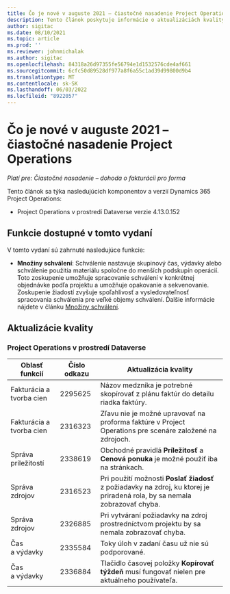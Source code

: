```yaml
---
title: Čo je nové v auguste 2021 – čiastočné nasadenie Project Operations
description: Tento článok poskytuje informácie o aktualizáciách kvality, ktoré sú k dispozícii vo vydaní nasadenia Project Operations lite z augusta 2021.
author: sigitac
ms.date: 08/10/2021
ms.topic: article
ms.prod: ''
ms.reviewer: johnmichalak
ms.author: sigitac
ms.openlocfilehash: 84318a26d97355fe56794e1d1532576cde4af661
ms.sourcegitcommit: 6cfc50d89528df977a8f6a55c1ad39d99800d9b4
ms.translationtype: MT
ms.contentlocale: sk-SK
ms.lasthandoff: 06/03/2022
ms.locfileid: "8922057"
---
```

# <a name="whats-new-august-2021---project-operations-lite-deployment"></a>Čo je nové v auguste 2021 – čiastočné nasadenie Project Operations

_Platí pre: Čiastočné nasadenie – dohoda o fakturácii pro forma_

Tento článok sa týka nasledujúcich komponentov a verzií Dynamics 365 Project Operations:

  - Project Operations v prostredí Dataverse verzie 4.13.0.152

## <a name="features-included-in-this-release"></a>Funkcie dostupné v tomto vydaní

V tomto vydaní sú zahrnuté nasledujúce funkcie:

- **Množiny schválení**: Schválenie nastavuje skupinový čas, výdavky alebo schválenie použitia materiálu spoločne do menších podskupín operácií. Toto zoskupenie umožňuje spracovanie schválení v konkrétnej objednávke podľa projektu a umožňuje opakovanie a sekvenovanie. Zoskupenie žiadostí zvyšuje spoľahlivosť a vysledovateľnosť spracovania schválenia pre veľké objemy schválení. Ďalšie informácie nájdete v článku [Množiny schválení](../../approvals/approval-sets.md).

## <a name="quality-updates"></a>Aktualizácie kvality

### <a name="project-operations-on-dataverse"></a>Project Operations v prostredí Dataverse

| **Oblasť funkcií** | **Číslo odkazu** | **Aktualizácia kvality** |
| --- | --- | --- |
| Fakturácia a tvorba cien | 2295625 | Názov medzníka je potrebné skopírovať z plánu faktúr do detailu riadka faktúry. |
| Fakturácia a tvorba cien | 2316323 | Zľavu nie je možné upravovať na proforma faktúre v Project Operations pre scenáre založené na zdrojoch. |
| Správa príležitostí | 2338619 | Obchodné pravidlá **Príležitosť** a **Cenová ponuka** je možné použiť iba na stránkach. |
| Správa zdrojov | 2316523 | Pri použití možnosti **Poslať žiadosť** z požiadavky na zdroj, ku ktorej je priradená rola, by sa nemala zobrazovať chyba. |
| Správa zdrojov | 2326885 | Pri vytváraní požiadavky na zdroj prostredníctvom projektu by sa nemala zobrazovať chyba. |
| Čas a výdavky | 2335584 | Toky úloh v zadaní času už nie sú podporované. |
| Čas a výdavky | 2336884 | Tlačidlo časovej položky **Kopírovať týždeň** musí fungovať nielen pre aktuálneho používateľa. |
